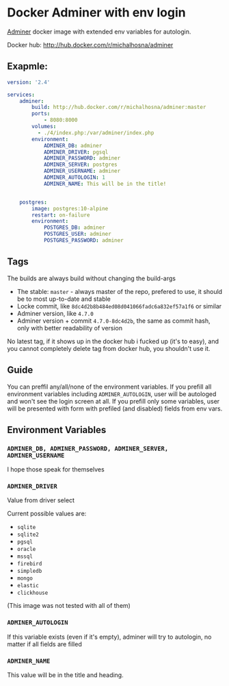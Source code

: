 # Docker Adminer with env login

[Adminer](https://www.adminer.org) docker image with extended env variables for autologin.

Docker hub: http://hub.docker.com/r/michalhosna/adminer

## Exapmle:
```yaml
version: '2.4'

services:
    adminer:
        build: http://hub.docker.com/r/michalhosna/adminer:master
        ports:
            - 8080:8000
        volumes:
          - ./4/index.php:/var/adminer/index.php
        environment:
            ADMINER_DB: adminer
            ADMINER_DRIVER: pgsql
            ADMINER_PASSWORD: adminer
            ADMINER_SERVER: postgres
            ADMINER_USERNAME: adminer
            ADMINER_AUTOLOGIN: 1
            ADMINER_NAME: This will be in the title!


    postgres:
        image: postgres:10-alpine
        restart: on-failure
        environment:
            POSTGRES_DB: adminer
            POSTGRES_USER: adminer
            POSTGRES_PASSWORD: adminer


```

## Tags
The builds are always build without changing the build-args

- The stable: `master` - always master of the repo, prefered to use, it should be to most up-to-date and stable
- Locke commit, like `8dc4d2b8b484ed08d041066fadc6a832ef57a1f6` or similar 
- Adminer version, like `4.7.0` 
- Adminer version + commit `4.7.0-8dc4d2b`, the same as commit hash, only with better readability of version

No latest tag, if it shows up in the docker hub i fucked up (it's to easy), and you cannot completely delete tag from docker hub, you shouldn't use it.

## Guide
You can preffil any/all/none of the environment variables. 
If you prefill all environment variables including `ADMINER_AUTOLOGIN`, user will be autologed and won't see the login screen at all.
If you prefill only some variables, user will be presented with form with prefiled (and disabled) fields from env vars.

## Environment Variables

### `ADMINER_DB, ADMINER_PASSWORD, ADMINER_SERVER, ADMINER_USERNAME`
I hope those speak for themselves

### `ADMINER_DRIVER`
Value from driver select

Current possible values are:
- `sqlite`
- `sqlite2`
- `pgsql`
- `oracle`
- `mssql`
- `firebird`
- `simpledb`
- `mongo`
- `elastic`
- `clickhouse`

(This image was not tested with all of them)

### `ADMINER_AUTOLOGIN`
If this variable exists (even if it's empty), adminer will try to autologin, no matter if all fields are filled

### `ADMINER_NAME`
This value will be in the title and heading.
